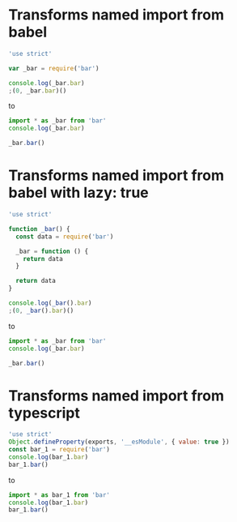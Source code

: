 # Transforms named import from babel

```js
'use strict'

var _bar = require('bar')

console.log(_bar.bar)
;(0, _bar.bar)()
```

to

```js
import * as _bar from 'bar'
console.log(_bar.bar)

_bar.bar()
```

# Transforms named import from babel with lazy: true

```js
'use strict'

function _bar() {
  const data = require('bar')

  _bar = function () {
    return data
  }

  return data
}

console.log(_bar().bar)
;(0, _bar().bar)()
```

to

```js
import * as _bar from 'bar'
console.log(_bar.bar)

_bar.bar()
```

# Transforms named import from typescript

```js
'use strict'
Object.defineProperty(exports, '__esModule', { value: true })
const bar_1 = require('bar')
console.log(bar_1.bar)
bar_1.bar()
```

to

```js
import * as bar_1 from 'bar'
console.log(bar_1.bar)
bar_1.bar()
```
